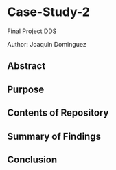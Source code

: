# Case-Study-2

Final Project DDS

Author: Joaquin Dominguez

## Abstract

## Purpose

## Contents of Repository


## Summary of Findings

## Conclusion
